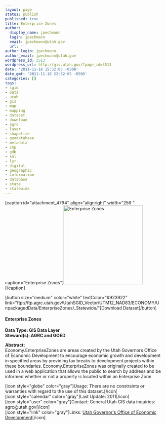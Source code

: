 ```yaml
---
layout: page
status: publish
published: true
title: Enterprise Zones
author:
  display_name: jpechmann
  login: jpechmann
  email: jpechmann@utah.gov
  url: ''
author_login: jpechmann
author_email: jpechmann@utah.gov
wordpress_id: 3513
wordpress_url: http://gis.utah.gov/?page_id=3513
date: '2011-11-18 15:32:05 -0500'
date_gmt: '2011-11-18 22:32:05 -0500'
categories: []
tags:
- sgid
- Data
- utah
- gis
- map
- mapping
- dataset
- download
- agrc
- layer
- shapefile
- geodatabase
- metadata
- shp
- gdb
- kml
- lyr
- digital
- geographic
- information
- database
- state
- statewide
---
```

<p>[caption id="attachment_4794" align="alignright" width="256 " caption="Enterprise Zones"]<img class="size-full wp-image-4794" title="map" src="http://gis.utah.gov/gallery/sgid/enterprisezones_big.png" alt="Enterprise Zones" width="256" height="256" />[/caption]</p>
<p>[button size="medium" color="white" textColor="#923922" link="ftp://ftp.agrc.utah.gov/UtahSGID_Vector/UTM12_NAD83/ECONOMY/UnpackagedData/EnterpriseZones/_Statewide/"]Download Dataset[/button]</p>
<h4><strong>Enterprise Zones</h4>
<p></strong></p>
<p><strong>Data Type: GIS Data Layer</strong><br />
<strong>Steward(s): AGRC and GOED</strong></p>
<p><strong>Abstract:</strong><br />
Economy.EnterpriseZones are areas created by the Utah Governors Office of Economic Development to encourage economic growth and development in specified areas by providing tax breaks to development projects within these boundaries. Economy.EnterpriseZones was originally created to be used in a web application that allows the public to search by address and be informed whether or not a property is located within an Enterprise Zone.</p>
<p>[icon style="globe" color="gray"]Usage: There are no constraints or warranties with regard to the use of this dataset.[/icon]<br />
[icon style="calendar" color="gray"]Last Update: 2011[/icon]<br />
[icon style="user" color="gray"]Contact: General Utah GIS data inquiries: agrc@utah.gov[/icon]<br />
[icon style="link" color="gray"]Links: <a href="http://business.utah.gov/">Utah Governor's Office of Economic Development</a>[/icon] </p>

